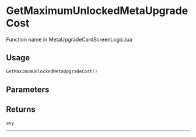 # GetMaximumUnlockedMetaUpgradeCost
Function name in MetaUpgradeCardScreenLogic.lua
## Usage
```lua
GetMaximumUnlockedMetaUpgradeCost()
```
## Parameters

## Returns
`any`

---